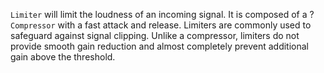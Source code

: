 `Limiter` will limit the loudness of an incoming signal. It is composed of a ?`Compressor` with a fast attack and release. Limiters are commonly used to safeguard against signal clipping. Unlike a compressor, limiters do not provide smooth gain reduction and almost completely prevent additional gain above the threshold.
